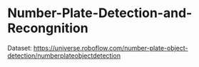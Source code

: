 # Number-Plate-Detection-and-Recongnition
Dataset: https://universe.roboflow.com/number-plate-object-detection/numberplateobjectdetection
